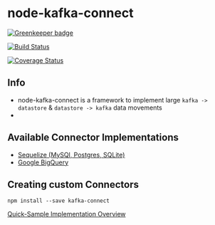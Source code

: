 # node-kafka-connect

[![Greenkeeper badge](https://badges.greenkeeper.io/nodefluent/kafka-connect.svg)](https://greenkeeper.io/)

[![Build Status](https://travis-ci.org/nodefluent/kafka-connect.svg?branch=master)](https://travis-ci.org/nodefluent/kafka-connect)

[![Coverage Status](https://coveralls.io/repos/github/nodefluent/kafka-connect/badge.svg?branch=master)](https://coveralls.io/github/nodefluent/kafka-connect?branch=master)

## Info

- node-kafka-connect is a framework to implement large
`kafka -> datastore` & `datastore -> kafka` data movements
- 

## Available Connector Implementations

* [Sequelize (MySQl, Postgres, SQLite)](https://github.com/nodefluent/sequelize-kafka-connect)
* [Google BigQuery](https://github.com/nodefluent/bigquery-kafka-connect)

## Creating custom Connectors

```
npm install --save kafka-connect
```

[Quick-Sample Implementation Overview](docs/sample.md)